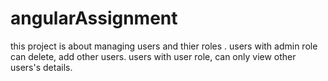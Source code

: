 # angularAssignment

this project is about managing users and thier roles .
users with admin role can delete, add other users.
users with user role, can only view other users's details.
